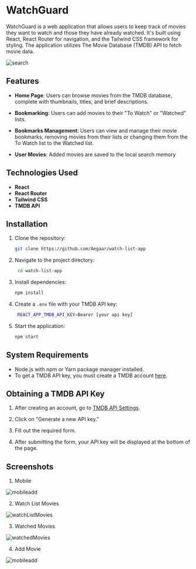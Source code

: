 # WatchGuard


WatchGuard is a web application that allows users to keep track of movies they want to watch and those they have already watched. It's built using React, React Router for navigation, and the Tailwind CSS framework for styling. The application utilizes The Movie Database (TMDB) API to fetch movie data.

![search](https://github.com/Aegaar/watch-list-app/assets/117531984/3142a263-6680-4ce2-94df-240f97cb3bd8)

## Features

- **Home Page**: Users can browse movies from the TMDB database, complete with thumbnails, titles, and brief descriptions.

- **Bookmarking**: Users can add movies to their "To Watch" or "Watched" lists.

- **Bookmarks Management**: Users can view and manage their movie bookmarks, removing movies from their lists or changing them from the To Watch list to the Watched list.

- **User Movies**: Added movies are saved to the local search memory

## Technologies Used

- **React**
- **React Router**
- **Tailwind CSS**
- **TMDB API**

## Installation

1. Clone the repository:

    ```bash
    git clone https://github.com/Aegaar/watch-list-app

2. Navigate to the project directory:

   ```bash
    cd watch-list-app

3. Install dependencies:

    ```bash
    npm install

4. Create a `.env` file with your TMDB API key:

   ```bash
    REACT_APP_TMDB_API_KEY=Bearer [your api key]

5. Start the application:

    ```bash
    npm start

## System Requirements

- Node.js with npm or Yarn package manager installed.
- To get a TMDB API key, you must create a TMDB account [here](https://www.themoviedb.org/signup?language=pl).

## Obtaining a TMDB API Key

1. After creating an account, go to [TMDB API Settings](https://www.themoviedb.org/settings/api).

2. Click on "Generate a new API key."

3. Fill out the required form.

4. After submitting the form, your API key will be displayed at the bottom of the page.
  
## Screenshots

1. Mobile 

![mobileadd](https://github.com/Aegaar/watch-list-app/assets/117531984/71668f5b-32fd-4fee-984d-6bfcb2f3a4c2)

2. Watch List Movies

![watchListMovies](https://github.com/Aegaar/watch-list-app/assets/117531984/13806cd0-5cd9-4a60-a9f4-494c301fb71e)

3. Watched Movies

![watchedMovies](https://github.com/Aegaar/watch-list-app/assets/117531984/0f4a1968-9734-480e-bd96-8b3772b2138f)

4. Add Movie

![mobileadd](https://github.com/Aegaar/watch-list-app/assets/117531984/71668f5b-32fd-4fee-984d-6bfcb2f3a4c2)





